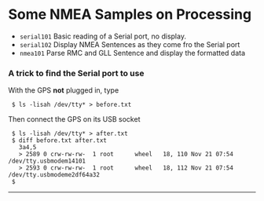 # Some NMEA Samples on Processing

- `serial101` Basic reading of a Serial port, no display.
- `serial102` Display NMEA Sentences as they come fro the Serial port
- `nmea101` Parse RMC and GLL Sentence and display the formatted data

### A trick to find the Serial port to use
With the GPS **not** plugged in, type
```
 $ ls -lisah /dev/tty* > before.txt
```
Then connect the GPS on its USB socket
```
 $ ls -lisah /dev/tty* > after.txt
 $ diff before.txt after.txt
   3a4,5
   > 2589 0 crw-rw-rw-  1 root      wheel   18, 110 Nov 21 07:54 /dev/tty.usbmodem14101
   > 2593 0 crw-rw-rw-  1 root      wheel   18, 112 Nov 21 07:54 /dev/tty.usbmodeme2df64a32
 $
```

---
